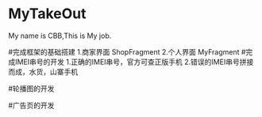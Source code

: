 # MyTakeOut
My name is CBB,This is My job.

#完成框架的基础搭建
    1.商家界面  ShopFragment
    2.个人界面  MyFragment
#完成IMEI串号的开发
    1.正确的IMEI串号，官方可查正版手机
    2.错误的IMEI串号拼接而成，水货，山寨手机

#轮播图的开发

#广告页的开发

